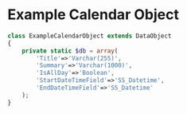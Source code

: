 Example Calendar Object
=================
```php
class ExampleCalendarObject extends DataObject
{
    private static $db = array(
        'Title'=>'Varchar(255)',
        'Summary'=>'Varchar(1000)',
        'IsAllDay'=>'Boolean',
        'StartDateTimeField'=>'SS_Datetime',
        'EndDateTimeField'=>'SS_Datetime'
    );
}
```
